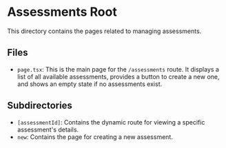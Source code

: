 # Assessments Root

This directory contains the pages related to managing assessments.

## Files

-   `page.tsx`: This is the main page for the `/assessments` route. It displays a list of all available assessments, provides a button to create a new one, and shows an empty state if no assessments exist.

## Subdirectories

-   `[assessmentId]`: Contains the dynamic route for viewing a specific assessment's details.
-   `new`: Contains the page for creating a new assessment.
